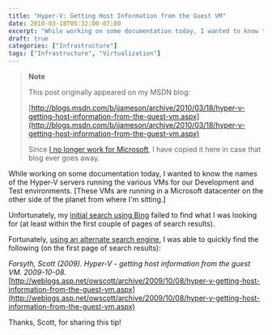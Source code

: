 ```yaml
---
title: "Hyper-V: Getting Host Information from the Guest VM"
date: 2010-03-18T05:32:00-07:00
excerpt: "While working on some documentation today, I wanted to know the names of the Hyper-V servers running the various VMs for our Development and Test environments. [These VMs are running in a Microsoft datacenter on the other side of the planet from where..."
draft: true
categories: ["Infrastructure"]
tags: ["Infrastructure", "Virtualization"]
---
```


> **Note**
>
> This post originally appeared on my MSDN blog:
>
> [http://blogs.msdn.com/b/jjameson/archive/2010/03/18/hyper-v-getting-host-information-from-the-guest-vm.aspx](http://blogs.msdn.com/b/jjameson/archive/2010/03/18/hyper-v-getting-host-information-from-the-guest-vm.aspx)
>
> Since
> [I no longer work for Microsoft](/blog/jjameson/2011/09/02/last-day-with-microsoft), I have copied it here in case that
> blog ever goes away.

While working on some documentation today, I wanted to know the names of
the Hyper-V servers running the various VMs for our Development and Test environments.
[These VMs are running in a Microsoft datacenter on the other side of the planet
from where I'm sitting.]

Unfortunately, my
[initial search using Bing](http://www.bing.com/search?q=Hyper-V+guest+determine+host&sc=1-28&FORM=PORE) failed to find what I was looking for (at least
within the first couple of pages of search results).

Fortunately,
[using an alternate search engine](http://www.google.com/search?q=Hyper-V+guest+determine+host&hl=en), I was able to quickly find the following
(on the first page of search results):

<cite>Forsyth, Scott (2009). Hyper-V - getting host information from the
guest VM. 2009-10-08.</cite>
[http://weblogs.asp.net/owscott/archive/2009/10/08/hyper-v-getting-host-information-from-the-guest-vm.aspx](http://weblogs.asp.net/owscott/archive/2009/10/08/hyper-v-getting-host-information-from-the-guest-vm.aspx)

Thanks, Scott, for sharing this tip!

